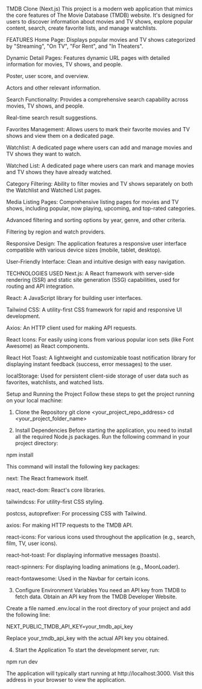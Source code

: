 TMDB Clone (Next.js)
This project is a modern web application that mimics the core features of The Movie Database (TMDB) website. It's designed for users to discover information about movies and TV shows, explore popular content, search, create favorite lists, and manage watchlists.

FEATURES
Home Page: Displays popular movies and TV shows categorized by "Streaming", "On TV", "For Rent", and "In Theaters".

Dynamic Detail Pages: Features dynamic URL pages with detailed information for movies, TV shows, and people.

Poster, user score, and overview.

Actors and other relevant information.

Search Functionality: Provides a comprehensive search capability across movies, TV shows, and people.

Real-time search result suggestions.

Favorites Management: Allows users to mark their favorite movies and TV shows and view them on a dedicated page.

Watchlist: A dedicated page where users can add and manage movies and TV shows they want to watch.

Watched List: A dedicated page where users can mark and manage movies and TV shows they have already watched.

Category Filtering: Ability to filter movies and TV shows separately on both the Watchlist and Watched List pages.

Media Listing Pages: Comprehensive listing pages for movies and TV shows, including popular, now playing, upcoming, and top-rated categories.

Advanced filtering and sorting options by year, genre, and other criteria.

Filtering by region and watch providers.

Responsive Design: The application features a responsive user interface compatible with various device sizes (mobile, tablet, desktop).

User-Friendly Interface: Clean and intuitive design with easy navigation.

TECHNOLOGIES USED
Next.js: A React framework with server-side rendering (SSR) and static site generation (SSG) capabilities, used for routing and API integration.

React: A JavaScript library for building user interfaces.

Tailwind CSS: A utility-first CSS framework for rapid and responsive UI development.

Axios: An HTTP client used for making API requests.

React Icons: For easily using icons from various popular icon sets (like Font Awesome) as React components.

React Hot Toast: A lightweight and customizable toast notification library for displaying instant feedback (success, error messages) to the user.

localStorage: Used for persistent client-side storage of user data such as favorites, watchlists, and watched lists.

Setup and Running the Project
Follow these steps to get the project running on your local machine:

1. Clone the Repository
git clone <your_project_repo_address>
cd <your_project_folder_name>

2. Install Dependencies
Before starting the application, you need to install all the required Node.js packages. Run the following command in your project directory:

npm install

This command will install the following key packages:

next: The React framework itself.

react, react-dom: React's core libraries.

tailwindcss: For utility-first CSS styling.

postcss, autoprefixer: For processing CSS with Tailwind.

axios: For making HTTP requests to the TMDB API.

react-icons: For various icons used throughout the application (e.g., search, film, TV, user icons).

react-hot-toast: For displaying informative messages (toasts).

react-spinners: For displaying loading animations (e.g., MoonLoader).

react-fontawesome: Used in the Navbar for certain icons.

3. Configure Environment Variables
You need an API key from TMDB to fetch data.
Obtain an API key from the TMDB Developer Website.

Create a file named .env.local in the root directory of your project and add the following line:

NEXT_PUBLIC_TMDB_API_KEY=your_tmdb_api_key

Replace your_tmdb_api_key with the actual API key you obtained.

4. Start the Application
To start the development server, run:

npm run dev

The application will typically start running at http://localhost:3000. Visit this address in your browser to view the application.

